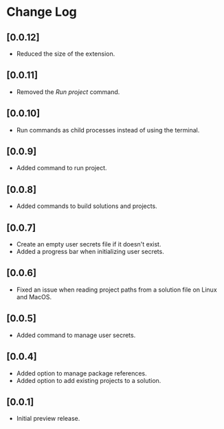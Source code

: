 # Change Log

## [0.0.12]

- Reduced the size of the extension.

## [0.0.11]

- Removed the _Run project_ command.

## [0.0.10]

- Run commands as child processes instead of using the terminal.

## [0.0.9]

- Added command to run project.

## [0.0.8]

- Added commands to build solutions and projects.

## [0.0.7]

- Create an empty user secrets file if it doesn't exist.
- Added a progress bar when initializing user secrets.

## [0.0.6]

- Fixed an issue when reading project paths from a solution file on Linux and MacOS.

## [0.0.5]

- Added command to manage user secrets.

## [0.0.4]

- Added option to manage package references.
- Added option to add existing projects to a solution.

## [0.0.1]

- Initial preview release.